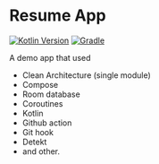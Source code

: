 # Resume App

[![Kotlin Version](https://img.shields.io/badge/Kotlin-1.6.10-blue.svg?style=for-the-badge&logo=appveyor)](https://kotlinlang.org)
[![Gradle](https://img.shields.io/badge/Gradle-7-blue?style=for-the-badge&logo=appveyor)](https://gradle.org)

A demo app that used 
- Clean Architecture (single module)
- Compose
- Room database
- Coroutines
- Kotlin
- Github action
- Git hook
- Detekt
- and other.

